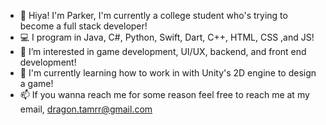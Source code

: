 - 👋 Hiya! I'm Parker, I'm currently a college student who's trying to become a full stack developer!
- 💻 I program in Java, C#, Python, Swift, Dart, C++, HTML, CSS ,and JS!
- 👀 I’m interested in game development, UI/UX, backend, and front end development!
- 🌱 I'm currently learning how to work in with Unity's 2D engine to design a game!
- 📫 If you wanna reach me for some reason feel free to reach me at my email, dragon.tamrr@gmail.com

<!---
DragonTamrr/DragonTamrr is a ✨ special ✨ repository because its `README.md` (this file) appears on your GitHub profile.
You can click the Preview link to take a look at your changes.
--->
